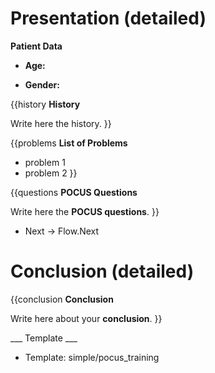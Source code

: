 # Presentation (detailed)

**Patient Data**

* **Age:** 

* **Gender:** 

{{history
**History**

Write here the history.
}}

{{problems
**List of Problems**

* problem 1
* problem 2
}}

{{questions
**POCUS Questions**

Write here the **POCUS questions**.
}}

* Next -> Flow.Next

# Conclusion (detailed)

{{conclusion
**Conclusion**

Write here about your **conclusion**.
}}

___ Template ___

* Template: simple/pocus_training